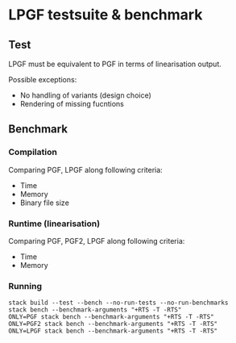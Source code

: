 # LPGF testsuite & benchmark

## Test

LPGF must be equivalent to PGF in terms of linearisation output.

Possible exceptions:
- No handling of variants (design choice)
- Rendering of missing fucntions

## Benchmark

### Compilation

Comparing PGF, LPGF along following criteria:

- Time
- Memory
- Binary file size

### Runtime (linearisation)

Comparing PGF, PGF2, LPGF along following criteria:

- Time
- Memory

### Running

```
stack build --test --bench --no-run-tests --no-run-benchmarks
stack bench --benchmark-arguments "+RTS -T -RTS"
ONLY=PGF stack bench --benchmark-arguments "+RTS -T -RTS"
ONLY=PGF2 stack bench --benchmark-arguments "+RTS -T -RTS"
ONLY=LPGF stack bench --benchmark-arguments "+RTS -T -RTS"
```
